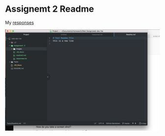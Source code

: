# Assignemt 2 Readme

My [responses](./responses.txt)

![Image of My Atom Editor](./images/screenshot.png)
